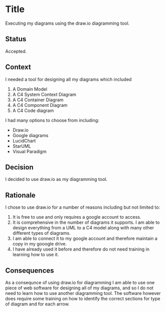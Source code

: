 # Title
Executing my diagrams using the draw.io diagramming tool.

## Status
Accepted.

## Context
I needed a tool for designing all my diagrams which included
1. A Domain Model
2. A C4 System Context Diagram
3. A C4 Container Diagram
4. A C4 Component Diagram
5. A C4 Code diagram

I had many options to choose from including:
-	Draw.io
-	Google diagrams
-	LucidChart
-	StarUML
-	Visual Paradigm
## Decision
I decided to use draw.io as my diagramming tool.
## Rationale
I chose to use draw.io for a number of reasons including but not limited to:
1. It is free to use and only requires a google account to access.
2. It is comprehensive in the number of diagrams it supports. I am able to design everything from a UML to a C4 model along with many other different types of diagrams.
3. I am able to connect it to my google account and therefore maintain a copy in my gooogle drive.
4. I have already used it before and therefore do not need training in learning how to use it.
## Consequences
As a consequnce of using draw.io for diagramming I am able to use one piece of web software for designing all of my diagrams, and so I do not need to learn how to use another diagramming tool. The software however does require some training on how to identify the correct sections for type of diagram and for each arrow. 
